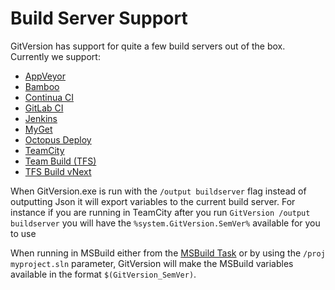 # Build Server Support
GitVersion has support for quite a few build servers out of the box. Currently we support:

 - [AppVeyor](build-server-support/build-server/appveyor.md)
 - [Bamboo](build-server-support/build-server/bamboo.md)
 - [Continua CI](build-server-support/build-server/continua.md)
 - [GitLab CI](build-server-support/build-server/gitlab.md)
 - [Jenkins](build-server-support/build-server/jenkins.md)
 - [MyGet](build-server-support/build-server/myget.md)
 - [Octopus Deploy](build-server-support/build-server/octopus-deploy.md)
 - [TeamCity](build-server-support/build-server/teamcity.md)
 - [Team Build (TFS)](build-server-support/build-server/teambuild.md)
 - [TFS Build vNext](build-server-support/build-server/tfs-build-vnext.md)
 
When GitVersion.exe is run with the `/output buildserver` flag instead of outputting Json it will export variables to the current build server.
For instance if you are running in TeamCity after you run `GitVersion /output buildserver` you will have the `%system.GitVersion.SemVer%` available for you to use

When running in MSBuild either from the [MSBuild Task](/usage/msbuild-task) or by using the `/proj myproject.sln` parameter, GitVersion will make the MSBuild variables available in the format `$(GitVersion_SemVer)`.

